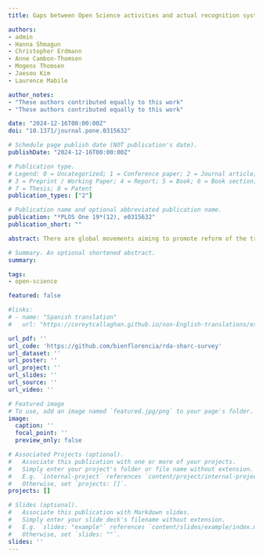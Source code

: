 ```yaml
---
title: Gaps between Open Science activities and actual recognition systems: Insights from an international survey

authors:
- admin
- Hanna Shmagun
- Christopher Erdmann
- Anne Cambon-Thomsen
- Mogens Thomsen
- Jaesoo Kim
- Laurence Mabile

author_notes:
- "These authors contributed equally to this work"
- "These authors contributed equally to this work"

date: "2024-12-16T00:00:00Z"
doi: "10.1371/journal.pone.0315632"

# Schedule page publish date (NOT publication's date).
publishDate: "2024-12-16T00:00:00Z"

# Publication type.
# Legend: 0 = Uncategorized; 1 = Conference paper; 2 = Journal article;
# 3 = Preprint / Working Paper; 4 = Report; 5 = Book; 6 = Book section;
# 7 = Thesis; 8 = Patent
publication_types: ["2"]

# Publication name and optional abbreviated publication name.
publication: "*PLOS One 19*(12), e0315632"
publication_short: ""

abstract: There are global movements aiming to promote reform of the traditional research evaluation and reward systems. However, a comprehensive picture of the existing best practices and efforts across various institutions to integrate Open Science into these frameworks remains underdeveloped and not fully known. The aim of this study was to identify perceptions and expectations of various research communities worldwide regarding how Open Science activities are (or should be) formally recognised and rewarded. To achieve this, a global survey was conducted in the framework of the Research Data Alliance, recruiting 230 participants from five continents and 37 countries. Despite most participants reporting that their organisation had one form or another of formal Open Science policies, the majority indicated that their organisation lacks any initiative or tool that provides specific credits or rewards for Open Science activities. However, researchers from France, the United States, the Netherlands and Finland affirmed having such mechanisms in place. The study found that, among various Open Science activities, Open or FAIR data management and sharing stood out as especially deserving of explicit recognition and credit. Open Science indicators in research evaluation and/or career progression processes emerged as the most preferred type of reward.

# Summary. An optional shortened abstract.
summary:

tags:
- open-science

featured: false

#links:
# - name: "Spanish translation"
#   url: "https://coreytcallaghan.github.io/non-English-translations/es/"

url_pdf: ''
url_code: 'https://github.com/bienflorencia/rda-sharc-survey'
url_dataset: ''
url_poster: ''
url_project: ''
url_slides: ''
url_source: ''
url_video: ''

# Featured image
# To use, add an image named `featured.jpg/png` to your page's folder.
image:
  caption: ''
  focal_point: ''
  preview_only: false

# Associated Projects (optional).
#   Associate this publication with one or more of your projects.
#   Simply enter your project's folder or file name without extension.
#   E.g. `internal-project` references `content/project/internal-project/index.md`.
#   Otherwise, set `projects: []`.
projects: []

# Slides (optional).
#   Associate this publication with Markdown slides.
#   Simply enter your slide deck's filename without extension.
#   E.g. `slides: "example"` references `content/slides/example/index.md`.
#   Otherwise, set `slides: ""`.
slides: ''
---
```

